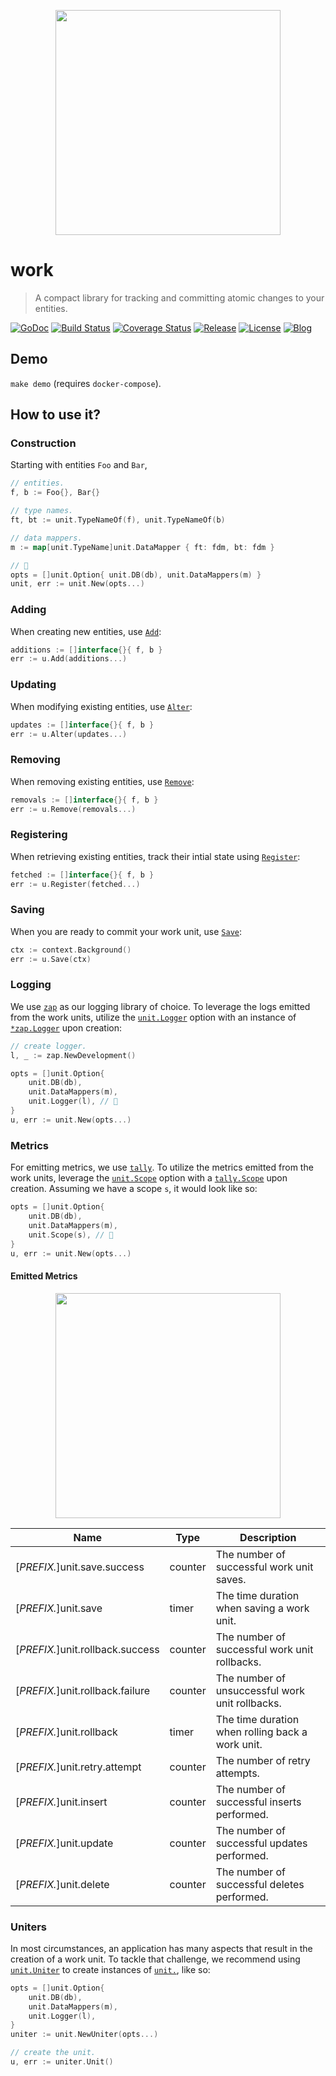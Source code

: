 <p align="center"><img src="https://user-images.githubusercontent.com/5921929/73911149-1dad9280-4866-11ea-8818-fed1cd49e8b1.png" width="360"></p>

# work
> A compact library for tracking and committing atomic changes to your entities.

[![GoDoc][doc-img]][doc] [![Build Status][ci-img]][ci]
[![Coverage Status][coverage-img]][coverage] [![Release][release-img]][release]
[![License][license-img]][license] [![Blog][blog-img]][blog]

## Demo

`make demo` (requires `docker-compose`).

## How to use it?

### Construction

Starting with entities `Foo` and `Bar`,
```go
// entities.
f, b := Foo{}, Bar{}

// type names.
ft, bt := unit.TypeNameOf(f), unit.TypeNameOf(b)

// data mappers.
m := map[unit.TypeName]unit.DataMapper { ft: fdm, bt: fdm }

// 🎉
opts = []unit.Option{ unit.DB(db), unit.DataMappers(m) }
unit, err := unit.New(opts...)
```

### Adding
When creating new entities, use [`Add`][unit-doc]:
```go
additions := []interface{}{ f, b }
err := u.Add(additions...)
```

### Updating
When modifying existing entities, use [`Alter`][unit-doc]:
```go
updates := []interface{}{ f, b }
err := u.Alter(updates...)
```

### Removing
When removing existing entities, use [`Remove`][unit-doc]:
```go
removals := []interface{}{ f, b }
err := u.Remove(removals...)
```

### Registering 
When retrieving existing entities, track their intial state using
[`Register`][unit-doc]:
```go
fetched := []interface{}{ f, b }
err := u.Register(fetched...)
```

### Saving
When you are ready to commit your work unit, use [`Save`][unit-doc]:
```go
ctx := context.Background()
err := u.Save(ctx)
```

### Logging
We use [`zap`][zap] as our logging library of choice. To leverage the logs
emitted from the work units, utilize the [`unit.Logger`][unit-logger-doc]
option with an instance of [`*zap.Logger`][logger-doc] upon creation:
```go
// create logger.
l, _ := zap.NewDevelopment()

opts = []unit.Option{
	unit.DB(db),
	unit.DataMappers(m),
	unit.Logger(l), // 🎉
}
u, err := unit.New(opts...)
```

### Metrics
For emitting metrics, we use [`tally`][tally]. To utilize the metrics emitted
from the work units, leverage the [`unit.Scope`][unit-scope-doc] option
with a [`tally.Scope`][scope-doc] upon creation. Assuming we have a
scope `s`, it would look like so:
```go
opts = []unit.Option{
	unit.DB(db),
	unit.DataMappers(m),
	unit.Scope(s), // 🎉
}
u, err := unit.New(opts...)
```

#### Emitted Metrics

<p align="center"><img src="https://user-images.githubusercontent.com/5921929/106403546-191daa80-63e4-11eb-98b5-6b5d1989bacb.gif" width="360"></p>

| Name                             | Type    | Description                                      |
| -------------------------------- | ------- | ------------------------------------------------ |
| [_PREFIX._]unit.save.success     | counter | The number of successful work unit saves.        |
| [_PREFIX._]unit.save             | timer   | The time duration when saving a work unit.       |
| [_PREFIX._]unit.rollback.success | counter | The number of successful work unit rollbacks.    |
| [_PREFIX._]unit.rollback.failure | counter | The number of unsuccessful work unit rollbacks.  |
| [_PREFIX._]unit.rollback         | timer   | The time duration when rolling back a work unit. |
| [_PREFIX._]unit.retry.attempt    | counter | The number of retry attempts.                    |
| [_PREFIX._]unit.insert           | counter | The number of successful inserts performed.      |
| [_PREFIX._]unit.update           | counter | The number of successful updates performed.      |
| [_PREFIX._]unit.delete           | counter | The number of successful deletes performed.      |

### Uniters
In most circumstances, an application has many aspects that result in the
creation of a work unit. To tackle that challenge, we recommend using
[`unit.Uniter`][uniter-doc] to create instances of [`unit.`][unit-doc],
like so:
```go
opts = []unit.Option{
	unit.DB(db),
	unit.DataMappers(m),
	unit.Logger(l),
}
uniter := unit.NewUniter(opts...)

// create the unit.
u, err := uniter.Unit()
```

[uow]: https://martinfowler.com/eaaCatalog/unitOfWork.html
[sql-data-mapper-doc]: https://godoc.org/github.com/freerware/work#SQLDataMapper
[data-mapper-doc]: https://godoc.org/github.com/freerware/work#DataMapper
[db-doc]: https://golang.org/pkg/database/sql/#DB
[unit-doc]: https://godoc.org/github.com/freerware/work#Unit
[zap]: https://github.com/uber-go/zap
[tally]: https://github.com/uber-go/tally
[logger-doc]: https://godoc.org/go.uber.org/zap#Logger
[scope-doc]: https://godoc.org/github.com/uber-go/tally#Scope
[uniter-doc]: https://godoc.org/github.com/freerware/work#Uniter
[unit-logger-doc]: https://godoc.org/github.com/freerware/work#pkg-variables
[unit-scope-doc]: https://godoc.org/github.com/freerware/work#pkg-variables
[modules-doc]: https://golang.org/doc/go1.11#modules
[modules-wiki]: https://github.com/golang/go/wiki/Modules#releasing-modules-v2-or-higher
[modules-release]: https://github.com/freerware/work/releases/tag/v3.0.0
[dep]: https://golang.github.io/dep/
[contributing]: https://github.com/freerware/work/blob/master/CONTRIBUTING.md
[apache-license]: https://github.com/freerware/work/blob/master/LICENSE.txt
[code-of-conduct]: https://github.com/freerware/work/blob/master/CODE_OF_CONDUCT.md
[doc-img]: https://godoc.org/github.com/freerware/work?status.svg
[doc]: https://godoc.org/github.com/freerware/work
[ci-img]: https://travis-ci.org/freerware/work.svg?branch=master
[ci]: https://travis-ci.org/freerware/work
[coverage-img]: https://coveralls.io/repos/github/freerware/work/badge.svg?branch=master
[coverage]: https://coveralls.io/github/freerware/work?branch=master
[license]: https://opensource.org/licenses/Apache-2.0
[license-img]: https://img.shields.io/badge/License-Apache%202.0-blue.svg
[release]: https://github.com/freerware/work/releases
[release-img]: https://img.shields.io/github/tag/freerware/work.svg?label=version
[blog]: https://medium.com/@freerjm/work-units-ec2da48cf574
[blog-img]: https://img.shields.io/badge/blog-medium-lightgrey
